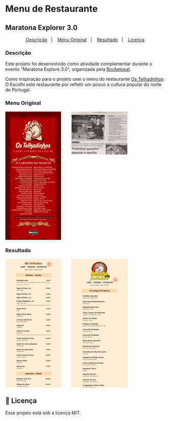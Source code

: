 # Menu de Restaurante

## Maratona Explorer 3.0

<p align="center">
  <a href="#descrição">Descrição</a>&nbsp;&nbsp;&nbsp;|&nbsp;&nbsp;&nbsp;
  <a href="#menu-original">Menu Original</a>&nbsp;&nbsp;&nbsp;|&nbsp;&nbsp;&nbsp;
  <a href="#resultado">Resultado</a>&nbsp;&nbsp;&nbsp;|&nbsp;&nbsp;&nbsp;
  <a href="#memo-licença">Licença</a>
</p>

### Descrição

Este projeto foi desenvolvido como atividade complementar durante o evento "Maratona Explore 3.0", organizada pela [Rocketseat](https://www.rocketseat.com.br/).

Como inspiração para o projeto usei o menu do restaurante [Os Telhadinhos](http://tascadasfodinhas.com/ementa/). O Escolhi este restaurante por refletir um pouco a cultura popular do norte de Portugal.

### Menu Original

<p style="display:flex; align-items: flex-start; gap:2rem;">
  <img alt="noticia" src=".github/menu_original.png" width="35%">
  <img alt="noticia" src=".github/noticia.jpeg" width="35%">
</p>

### Resultado

<p style="display:flex; align-items: flex-start; gap:2rem;">
  <img alt="noticia" src=".github/all.png" width="35%">
  <img alt="noticia" src=".github/m18.png" width="35%">
</p>

## :memo: Licença

Esse projeto está sob a licença MIT.
